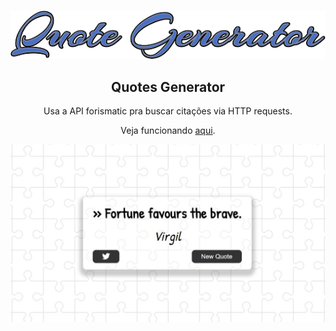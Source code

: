 <br />
<p align="center">
      <img src="imgs/readme-logo.png" alt="Logo">

  <h2 align="center">Quotes Generator</h2>

  <p align="center">
   Usa a API forismatic pra buscar citações via HTTP requests.

 <p align="center">   
   Veja funcionando <a href="https://mf-quotes-generator.web.app/">aqui</a>.
 </p>

![](./imgs/screenshot.jpg)


